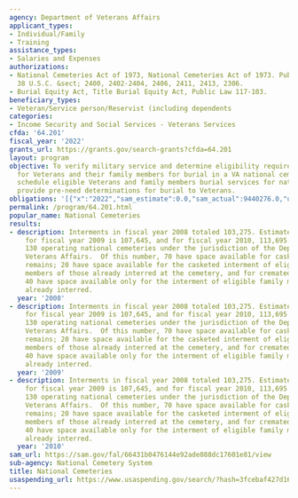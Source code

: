 ```yaml
---
agency: Department of Veterans Affairs
applicant_types:
- Individual/Family
- Training
assistance_types:
- Salaries and Expenses
authorizations:
- National Cemeteries Act of 1973, National Cemeteries Act of 1973. Pub. L. 093, 43.
  38 U.S.C. &sect; 2400, 2402-2404, 2406, 2411, 2413, 2306.
- Burial Equity Act, Title Burial Equity Act, Public Law 117-103.
beneficiary_types:
- Veteran/Service person/Reservist (including dependents
categories:
- Income Security and Social Services - Veterans Services
cfda: '64.201'
fiscal_year: '2022'
grants_url: https://grants.gov/search-grants?cfda=64.201
layout: program
objective: To verify military service and determine eligibility requirements are met
  for Veterans and their family members for burial in a VA national cemetery.  To
  schedule eligible Veterans and family members burial services for national cemeteries.  To
  provide pre-need determinations for burial to Veterans.
obligations: '[{"x":"2022","sam_estimate":0.0,"sam_actual":9440276.0,"usa_spending_actual":0.0},{"x":"2023","sam_estimate":12145628.0,"sam_actual":0.0,"usa_spending_actual":0.0},{"x":"2024","sam_estimate":13700000.0,"sam_actual":0.0,"usa_spending_actual":0.0}]'
permalink: /program/64.201.html
popular_name: National Cemeteries
results:
- description: Interments in fiscal year 2008 totaled 103,275. Estimate of interments
    for fiscal year 2009 is 107,645, and for fiscal year 2010, 113,695. There are
    130 operating national cemeteries under the jurisdiction of the Department of
    Veterans Affairs.  Of this number, 70 have space available for casketed and cremated
    remains; 20 have space available for the casketed interment of eligible family
    members of those already interred at the cemetery, and for cremated remains; and
    40 have space available only for the interment of eligible family members of those
    already interred.
  year: '2008'
- description: Interments in fiscal year 2008 totaled 103,275. Estimate of interments
    for fiscal year 2009 is 107,645, and for fiscal year 2010, 113,695. There are
    130 operating national cemeteries under the jurisdiction of the Department of
    Veterans Affairs.  Of this number, 70 have space available for casketed and cremated
    remains; 20 have space available for the casketed interment of eligible family
    members of those already interred at the cemetery, and for cremated remains; and
    40 have space available only for the interment of eligible family members of those
    already interred.
  year: '2009'
- description: Interments in fiscal year 2008 totaled 103,275. Estimate of interments
    for fiscal year 2009 is 107,645, and for fiscal year 2010, 113,695. There are
    130 operating national cemeteries under the jurisdiction of the Department of
    Veterans Affairs.  Of this number, 70 have space available for casketed and cremated
    remains; 20 have space available for the casketed interment of eligible family
    members of those already interred at the cemetery, and for cremated remains; and
    40 have space available only for the interment of eligible family members of those
    already interred.
  year: '2010'
sam_url: https://sam.gov/fal/66431b0476144e92ade088dc17601e81/view
sub-agency: National Cemetery System
title: National Cemeteries
usaspending_url: https://www.usaspending.gov/search/?hash=3fcebaf427d168b21390796ec1142121
---
```

